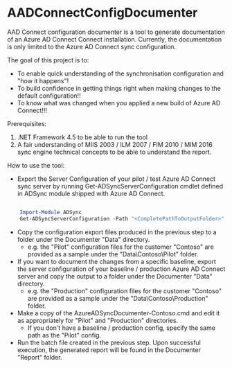 # AADConnectConfigDocumenter

AAD Connect configuration documenter is a tool to generate documentation of an Azure AD Connect Connect installation. Currently, the documentation is only limited to the Azure AD Connect sync configuration.

The goal of this project is to:

* To enable quick understanding of the synchronisation configuration and "how it happens"!
* To build confidence in getting things right when making changes to the default configuration!!
* To know what was changed when you applied a new build of Azure AD Connect!!!

Prerequisites:

1. .NET Framework 4.5 to be able to run the tool
2. A fair understanding of MIIS 2003 / ILM 2007 / FIM 2010 / MIM 2016 sync engine technical concepts to be able to understand the report.

How to use the tool:

* Export the Server Configuration of your pilot / test Azure AD Connect sync server by running Get-ADSyncServerConfiguration cmdlet defined in ADSync module shipped with Azure AD Connect.

```PowerShell

	Import-Module ADSync 
	Get-ADSyncServerConfiguration -Path "<CompletePathToOutputFolder>"

```

* Copy the configuration export files produced in the previous step to a folder under the Documenter "Data" directory.
	* e.g. the "Pilot" configuration files for the customer "Contoso" are provided as a sample under the "Data\Contoso\Pilot" folder.
* If you want to document the changes from a specific baseline, export the server configuration of your baseline / production Azure AD Connect server and copy the output to a folder under the Documenter "Data" directory.
	* e.g. the "Production" configuration files for the customer "Contoso" are provided as a sample under the "Data\Contoso\Production" folder.
* Make a copy of the AzureADSyncDocumenter-Contoso.cmd and edit it as appropriately for "Pilot" and "Production" directories.
	* If you don't have a baseline / production config, specify the same path as the "Pilot" config.
* Run the batch file created in the previous step. Upon successful execution, the generated report will be found in the Documenter "Report" folder. 


